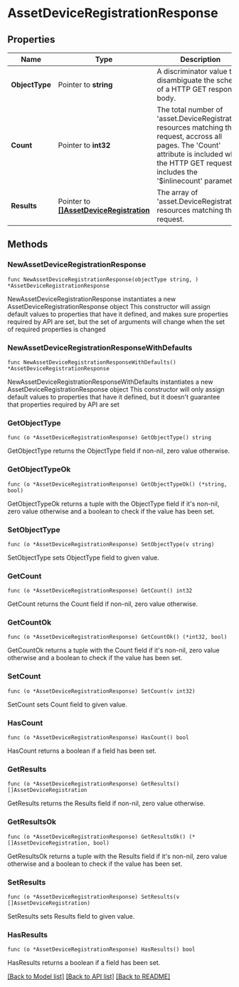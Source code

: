 # AssetDeviceRegistrationResponse

## Properties

Name | Type | Description | Notes
------------ | ------------- | ------------- | -------------
**ObjectType** | Pointer to **string** | A discriminator value to disambiguate the schema of a HTTP GET response body. | 
**Count** | Pointer to **int32** | The total number of &#39;asset.DeviceRegistration&#39; resources matching the request, accross all pages. The &#39;Count&#39; attribute is included when the HTTP GET request includes the &#39;$inlinecount&#39; parameter. | [optional] 
**Results** | Pointer to [**[]AssetDeviceRegistration**](asset.DeviceRegistration.md) | The array of &#39;asset.DeviceRegistration&#39; resources matching the request. | [optional] 

## Methods

### NewAssetDeviceRegistrationResponse

`func NewAssetDeviceRegistrationResponse(objectType string, ) *AssetDeviceRegistrationResponse`

NewAssetDeviceRegistrationResponse instantiates a new AssetDeviceRegistrationResponse object
This constructor will assign default values to properties that have it defined,
and makes sure properties required by API are set, but the set of arguments
will change when the set of required properties is changed

### NewAssetDeviceRegistrationResponseWithDefaults

`func NewAssetDeviceRegistrationResponseWithDefaults() *AssetDeviceRegistrationResponse`

NewAssetDeviceRegistrationResponseWithDefaults instantiates a new AssetDeviceRegistrationResponse object
This constructor will only assign default values to properties that have it defined,
but it doesn't guarantee that properties required by API are set

### GetObjectType

`func (o *AssetDeviceRegistrationResponse) GetObjectType() string`

GetObjectType returns the ObjectType field if non-nil, zero value otherwise.

### GetObjectTypeOk

`func (o *AssetDeviceRegistrationResponse) GetObjectTypeOk() (*string, bool)`

GetObjectTypeOk returns a tuple with the ObjectType field if it's non-nil, zero value otherwise
and a boolean to check if the value has been set.

### SetObjectType

`func (o *AssetDeviceRegistrationResponse) SetObjectType(v string)`

SetObjectType sets ObjectType field to given value.


### GetCount

`func (o *AssetDeviceRegistrationResponse) GetCount() int32`

GetCount returns the Count field if non-nil, zero value otherwise.

### GetCountOk

`func (o *AssetDeviceRegistrationResponse) GetCountOk() (*int32, bool)`

GetCountOk returns a tuple with the Count field if it's non-nil, zero value otherwise
and a boolean to check if the value has been set.

### SetCount

`func (o *AssetDeviceRegistrationResponse) SetCount(v int32)`

SetCount sets Count field to given value.

### HasCount

`func (o *AssetDeviceRegistrationResponse) HasCount() bool`

HasCount returns a boolean if a field has been set.

### GetResults

`func (o *AssetDeviceRegistrationResponse) GetResults() []AssetDeviceRegistration`

GetResults returns the Results field if non-nil, zero value otherwise.

### GetResultsOk

`func (o *AssetDeviceRegistrationResponse) GetResultsOk() (*[]AssetDeviceRegistration, bool)`

GetResultsOk returns a tuple with the Results field if it's non-nil, zero value otherwise
and a boolean to check if the value has been set.

### SetResults

`func (o *AssetDeviceRegistrationResponse) SetResults(v []AssetDeviceRegistration)`

SetResults sets Results field to given value.

### HasResults

`func (o *AssetDeviceRegistrationResponse) HasResults() bool`

HasResults returns a boolean if a field has been set.


[[Back to Model list]](../README.md#documentation-for-models) [[Back to API list]](../README.md#documentation-for-api-endpoints) [[Back to README]](../README.md)


